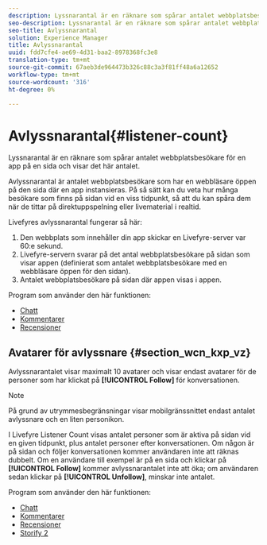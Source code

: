```yaml
---
description: Lyssnarantal är en räknare som spårar antalet webbplatsbesökare för en app på en sida och visar det här antalet.
seo-description: Lyssnarantal är en räknare som spårar antalet webbplatsbesökare för en app på en sida och visar det här antalet.
seo-title: Avlyssnarantal
solution: Experience Manager
title: Avlyssnarantal
uuid: fdd7cfe4-ae69-4d31-baa2-8978368fc3e8
translation-type: tm+mt
source-git-commit: 67aeb3de964473b326c88c3a3f81ff48a6a12652
workflow-type: tm+mt
source-wordcount: '316'
ht-degree: 0%

---
```



# Avlyssnarantal{#listener-count}

Lyssnarantal är en räknare som spårar antalet webbplatsbesökare för en app på en sida och visar det här antalet.

Avlyssnarantal är antalet webbplatsbesökare som har en webbläsare öppen på den sida där en app instansieras. På så sätt kan du veta hur många besökare som finns på sidan vid en viss tidpunkt, så att du kan spåra dem när de tittar på direktuppspelning eller livematerial i realtid.

Livefyres avlyssnarantal fungerar så här:

1. Den webbplats som innehåller din app skickar en Livefyre-server var 60:e sekund.
1. Livefyre-servern svarar på det antal webbplatsbesökare på sidan som visar appen (definierat som antalet webbplatsbesökare med en webbläsare öppen för den sidan).
1. Antalet webbplatsbesökare på sidan där appen visas i appen.

Program som använder den här funktionen:

* [Chatt](../c-about-apps/c-chat-app/c-chat-app.md#c_chat_app)
* [Kommentarer](/help/using/c-about-apps/c-comments/c-comments.md)
* [Recensioner](../c-about-apps/c-reviews-app/c-reviews-app.md#c_reviews_app)

## Avatarer för avlyssnare {#section_wcn_kxp_vz}

Avlyssnarantalet visar maximalt 10 avatarer och visar endast avatarer för de personer som har klickat på **[!UICONTROL Follow]** för konversationen.

>[!NOTE]
>
>På grund av utrymmesbegränsningar visar mobilgränssnittet endast antalet avlyssnare och en liten personikon.

I Livefyre Listener Count visas antalet personer som är aktiva på sidan vid en given tidpunkt, plus antalet personer efter konversationen. Om någon är på sidan och följer konversationen kommer användaren inte att räknas dubbelt. Om en användare till exempel är på en sida och klickar på **[!UICONTROL Follow]** kommer avlyssnarantalet inte att öka; om användaren sedan klickar på **[!UICONTROL Unfollow]**, minskar inte antalet.

Program som använder den här funktionen:

* [Chatt](../c-about-apps/c-chat-app/c-chat-app.md#c_chat_app)
* [Kommentarer](/help/using/c-about-apps/c-comments/c-comments.md)
* [Recensioner](../c-about-apps/c-reviews-app/c-reviews-app.md#c_reviews_app)
* [Storify 2](../c-about-apps/c-storify2/c-storify2.md#c_storify2)

